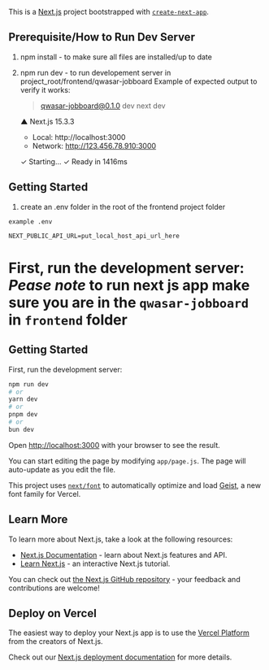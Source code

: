 This is a [Next.js](https://nextjs.org) project bootstrapped with [`create-next-app`](https://github.com/vercel/next.js/tree/canary/packages/create-next-app).

## Prerequisite/How to Run Dev Server
1. npm install - to make sure all files are installed/up to date
2. npm run dev - to run developement server in project_root/frontend/qwasar-jobboard
   Example of expected output to verify it works:
   
    > qwasar-jobboard@0.1.0 dev
    > next dev

    ▲ Next.js 15.3.3
    - Local:        http://localhost:3000
    - Network:      http://123.456.78.910:3000

    ✓ Starting...
    ✓ Ready in 1416ms

## Getting Started  
1. create an .env folder in the root of the frontend project folder
```
example .env 

NEXT_PUBLIC_API_URL=put_local_host_api_url_here 
```

First, run the development server:  
*Pease note* to run next js app make sure you are in the `qwasar-jobboard` in `frontend` folder<br>
=======
## Getting Started

First, run the development server:


```bash
npm run dev
# or
yarn dev
# or
pnpm dev
# or
bun dev
```

Open [http://localhost:3000](http://localhost:3000) with your browser to see the result.

You can start editing the page by modifying `app/page.js`. The page will auto-update as you edit the file.

This project uses [`next/font`](https://nextjs.org/docs/app/building-your-application/optimizing/fonts) to automatically optimize and load [Geist](https://vercel.com/font), a new font family for Vercel.

## Learn More

To learn more about Next.js, take a look at the following resources:

- [Next.js Documentation](https://nextjs.org/docs) - learn about Next.js features and API.
- [Learn Next.js](https://nextjs.org/learn) - an interactive Next.js tutorial.

You can check out [the Next.js GitHub repository](https://github.com/vercel/next.js) - your feedback and contributions are welcome!

## Deploy on Vercel

The easiest way to deploy your Next.js app is to use the [Vercel Platform](https://vercel.com/new?utm_medium=default-template&filter=next.js&utm_source=create-next-app&utm_campaign=create-next-app-readme) from the creators of Next.js.

Check out our [Next.js deployment documentation](https://nextjs.org/docs/app/building-your-application/deploying) for more details.
